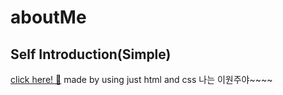 # aboutMe

## Self Introduction(Simple)
[click here! 👀](https://3o14.github.io/aboutMe/)
made by using just html and css
나는 이원주야~~~~